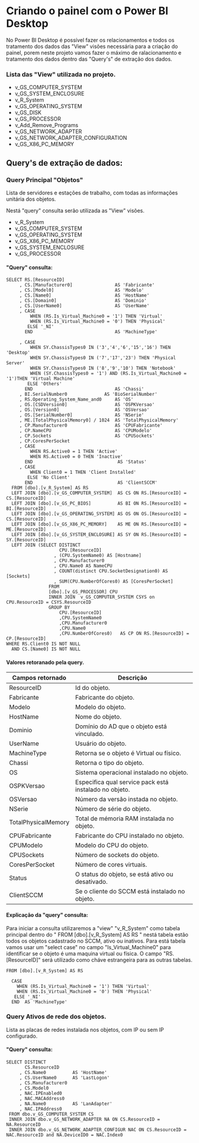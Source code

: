 # Criando o painel com o Power BI Desktop

No Power BI Desktop é possível fazer os relacionamentos e todos os tratamento dos dados das "View" visões necessária para a criação do painel, porem neste projeto vamos fazer o máximo de ralacionamento e tratamento dos dados dentro das "Query's" de extração dos dados.

### Lista das "View" utilizada no projeto.
* v_GS_COMPUTER_SYSTEM
* v_GS_SYSTEM_ENCLOSURE
* v_R_System
* v_GS_OPERATING_SYSTEM
* v_GS_DISK
* v_GS_PROCESSOR
* v_Add_Remove_Programs
* v_GS_NETWORK_ADAPTER
* v_GS_NETWORK_ADAPTER_CONFIGURATION
* v_GS_X86_PC_MEMORY

## Query's de extração de dados:


### Query Principal "Objetos"
Lista de servidores e estações de trabalho, com todas as informações unitária dos objetos.


Nestá "query" consulta serão utilizada as "View" visões.
* v_R_System
* v_GS_COMPUTER_SYSTEM
* v_GS_OPERATING_SYSTEM
* v_GS_X86_PC_MEMORY
* v_GS_SYSTEM_ENCLOSURE
* v_GS_PROCESSOR

#### "Query" consulta:
```
SELECT RS.[ResourceID]         
     , CS.[Manufacturer0]                AS 'Fabricante'
     , CS.[Model0]                       AS 'Modelo'
     , CS.[Name0]                        AS 'HostName'
     , CS.[Domain0]                      AS 'Dominio'
     , CS.[UserName0]                    AS 'UserName'
     , CASE
         WHEN (RS.Is_Virtual_Machine0 = '1') THEN 'Virtual'
         WHEN (RS.Is_Virtual_Machine0 = '0') THEN 'Physical'
        ELSE '_NI'
       END                               AS 'MachineType'

     , CASE
         WHEN SY.ChassisTypes0 IN ('3','4','6','15','16') THEN 'Desktop'
         WHEN SY.ChassisTypes0 IN ('7','17','23') THEN 'Physical Server'
         WHEN SY.ChassisTypes0 IN ('8','9','10') THEN 'Notebook'
         WHEN (SY.ChassisTypes0 = '1') AND (RS.Is_Virtual_Machine0 = '1')THEN 'Virtual Machine'
        ELSE 'Others'
       END                               AS 'Chassi' 
     , BI.SerialNumber0              AS 'BioSerialNumber'
     , RS.Operating_System_Name_and0     AS 'OS'
     , OS.[CSDVersion0]                  AS 'OSPKVersao'
     , OS.[Version0]                     AS 'OSVersao'
     , OS.[SerialNumber0]                AS 'NSerie'
     , ME.[TotalPhysicalMemory0] / 1024  AS 'TotalPhysicalMemory'
     , CP.Manufacturer0                  AS 'CPUFabricante'
     , CP.NameCPU                        AS 'CPUModelo'
     , CP.Sockets                        AS 'CPUSockets'
     , CP.CoresPerSocket
     , CASE
         WHEN RS.Active0 = 1 THEN 'Active'
         WHEN RS.Active0 = 0 THEN 'Inactive'                     
       END                                AS 'Status'
     , CASE
         WHEN Client0 = 1 THEN 'Client Installed'
        ELSE 'No Client'
       END                                AS 'ClientSCCM'
  FROM [dbo].[v_R_System] AS RS
  LEFT JOIN [dbo].[v_GS_COMPUTER_SYSTEM]  AS CS ON RS.[ResourceID] = CS.[ResourceID]
  LEFT JOIN [dbo].[v_GS_PC_BIOS]          AS BI ON RS.[ResourceID] = BI.[ResourceID]
  LEFT JOIN [dbo].[v_GS_OPERATING_SYSTEM] AS OS ON OS.[ResourceID] = CS.[ResourceID]
  LEFT JOIN [dbo].[v_GS_X86_PC_MEMORY]    AS ME ON RS.[ResourceID] = ME.[ResourceID]
  LEFT JOIN [dbo].[v_GS_SYSTEM_ENCLOSURE] AS SY ON RS.[ResourceID] = SY.[ResourceID]
  LEFT JOIN (SELECT DISTINCT 
				    CPU.[ResourceID]
				  , (CPU.SystemName0) AS [Hostname]
				  , CPU.Manufacturer0
				  , CPU.Name0 AS NameCPU
				  , COUNT(distinct CPU.SocketDesignation0) AS [Sockets]
				  , SUM(CPU.NumberOfCores0) AS [CoresPerSocket]
				FROM 
				[dbo].[v_GS_PROCESSOR] CPU
				INNER JOIN  v_GS_COMPUTER_SYSTEM CSYS on CPU.ResourceID = CSYS.ResourceID
				GROUP BY
					CPU.[ResourceID]
					,CPU.SystemName0
					,CPU.Manufacturer0
					,CPU.Name0
					,CPU.NumberOfCores0)   AS CP ON RS.[ResourceID] = CP.[ResourceID]
WHERE RS.Client0 IS NOT NULL 
  AND CS.[Name0] IS NOT NULL 
```

#### Valores retoranado pela query.

| Campos retornado        | Descrição                                                              |
|-------------------------|------------------------------------------------------------------------|
| ResourceID              | Id do objeto.  |
| Fabricante              | Fabricante do objeto. |
| Modelo                  | Modelo do objeto.   |
| HostName                | Nome do objeto. |
| Dominio                 | Domínio do AD que o objeto está vinculado. |
| UserName                | Usuário do objeto. |
| MachineType             | Retorna se o objeto é Virtual ou físico. |
| Chassi                  | Retorna o tipo do objeto. |
| OS                      | Sistema operacional instalado no objeto. |
| OSPKVersao              | Especifica qual service pack está instalado no objeto. |
| OSVersao                | Número da versão instada no objeto. |
| NSerie                  | Número de série do objeto. |
| TotalPhysicalMemory     | Total de mémoria RAM instalada no objeto. |
| CPUFabricante           | Fabricante do CPU instalado no objeto. |
| CPUModelo               | Modelo do CPU do objeto. |
| CPUSockets              | Número de sockets do objeto. |
| CoresPerSocket	  | Número de cores virtuais. |
| Status 		  | O status do objeto, se está ativo ou desativado. |
| ClientSCCM 		  | Se o cliente do SCCM está instalado no objeto. |


#### Explicação da "query" consulta:

Para iniciar a consulta utilizaremos a "view" "v_R_System" como tabela principal dentro do " FROM [dbo].[v_R_System] AS RS " nestá tabela estão todos os objetos cadastrado no SCCM, ativo ou inativos. Para está tabela vamos usar um "select case" no campo "Is_Virtual_Machine0" para identificar se o objeto é uma maquina virtual ou física. O campo "RS.[ResourceID]" será utilizado como cháve estrangeira para as outras tabelas.
```
FROM [dbo].[v_R_System] AS RS       

  CASE
    WHEN (RS.Is_Virtual_Machine0 = '1') THEN 'Virtual'
    WHEN (RS.Is_Virtual_Machine0 = '0') THEN 'Physical'
   ELSE '_NI'
  END  AS 'MachineType'  
```





### Query Ativos de rede dos objetos.
Lista as placas de redes instalada nos objetos, com IP ou sem IP configurado.




#### "Query" consulta:
```
SELECT DISTINCT 
       CS.ResourceID
     , CS.Name0          AS 'HostName'
     , CS.UserName0      AS 'LastLogon'
     , CS.Manufacturer0
     , CS.Model0
     , NAC.IPEnabled0
     , NAC.MACAddress0 
     , NA.Name0          AS 'LanAdapter'
     , NAC.IPAddress0
 FROM dbo.v_GS_COMPUTER_SYSTEM CS
 INNER JOIN dbo.v_GS_NETWORK_ADAPTER NA ON CS.ResourceID = NA.ResourceID 
 INNER JOIN dbo.v_GS_NETWORK_ADAPTER_CONFIGUR NAC ON CS.ResourceID = NAC.ResourceID and NA.DeviceID0 = NAC.Index0 

```

